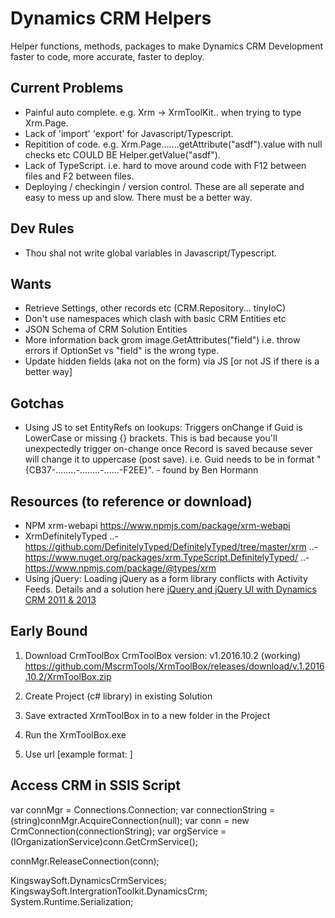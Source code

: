 # Dynamics CRM Helpers
Helper functions, methods, packages to make Dynamics CRM Development faster to code, more accurate, faster to deploy.

## Current Problems
- Painful auto complete. e.g. Xrm -> XrmToolKit.. when trying to type Xrm.Page.
- Lack of 'import' 'export' for Javascript/Typescript.
- Repitition of code. e.g. Xrm.Page.......getAttribute("asdf").value with null checks etc COULD BE Helper.getValue("asdf").
- Lack of TypeScript. i.e. hard to move around code with F12 between files and F2 between files.
- Deploying / checkingin / version control. These are all seperate and easy to mess up and slow. There must be a better way.

## Dev Rules
- Thou shal not write global variables in Javascript/Typescript.

## Wants
- Retrieve Settings, other records etc (CRM.Repository... tinyIoC)
- Don't use namespaces which clash with basic CRM Entities etc
- JSON Schema of CRM Solution Entities
- More information back grom image.GetAttributes<OptionSet>("field") i.e. throw errors if OptionSet vs "field" is the wrong type.
- Update hidden fields (aka not on the form) via JS [or not JS if there is a better way]

## Gotchas
- Using JS to set EntityRefs on lookups: Triggers onChange if Guid is LowerCase or missing {} brackets. This is bad because you'll unexpectedly trigger on-change once Record is saved because sever will change it to uppercase (post save). i.e. Guid needs to be in format "{CB37-........-........-......-F2EE}". - found by Ben Hormann


## Resources (to reference or download)
- NPM xrm-webapi https://www.npmjs.com/package/xrm-webapi
- XrmDefinitelyTyped 
..- https://github.com/DefinitelyTyped/DefinitelyTyped/tree/master/xrm
..- https://www.nuget.org/packages/xrm.TypeScript.DefinitelyTyped/
..- https://www.npmjs.com/package/@types/xrm 
- Using jQuery: Loading jQuery as a form library conflicts with Activity Feeds. Details and a solution here [jQuery and jQuery UI with Dynamics CRM 2011 & 2013](https://community.dynamics.com/crm/b/develop1/archive/2013/08/08/jquery-and-jquery-ui-with-dynamics-crm-2011-amp-2013)


## Early Bound
1. Download CrmToolBox
CrmToolBox version: v1.2016.10.2 (working) 
https://github.com/MscrmTools/XrmToolBox/releases/download/v.1.2016.10.2/XrmToolBox.zip

2. Create Project (c# library) in existing Solution

3. Save extracted XrmToolBox in to a new folder in the Project

4. Run the XrmToolBox.exe

5. Use url [example format: ]


## Access CRM in SSIS Script
var connMgr = Connections.Connection;
var connectionString = (string)connMgr.AcquireConnection(null);
var conn = new CrmConnection(connectionString);
var orgService = (IOrganizationService)conn.GetCrmService();

connMgr.ReleaseConnection(conn);

KingswaySoft.DynamicsCrmServices;
KingswaySoft.IntergrationToolkit.DynamicsCrm;
System.Runtime.Serialization;

